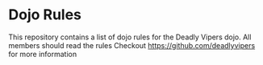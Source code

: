 Dojo Rules
==========

This repository contains a list of dojo rules for the Deadly Vipers dojo.
All members should read the rules
Checkout https://github.com/deadlyvipers for more information
